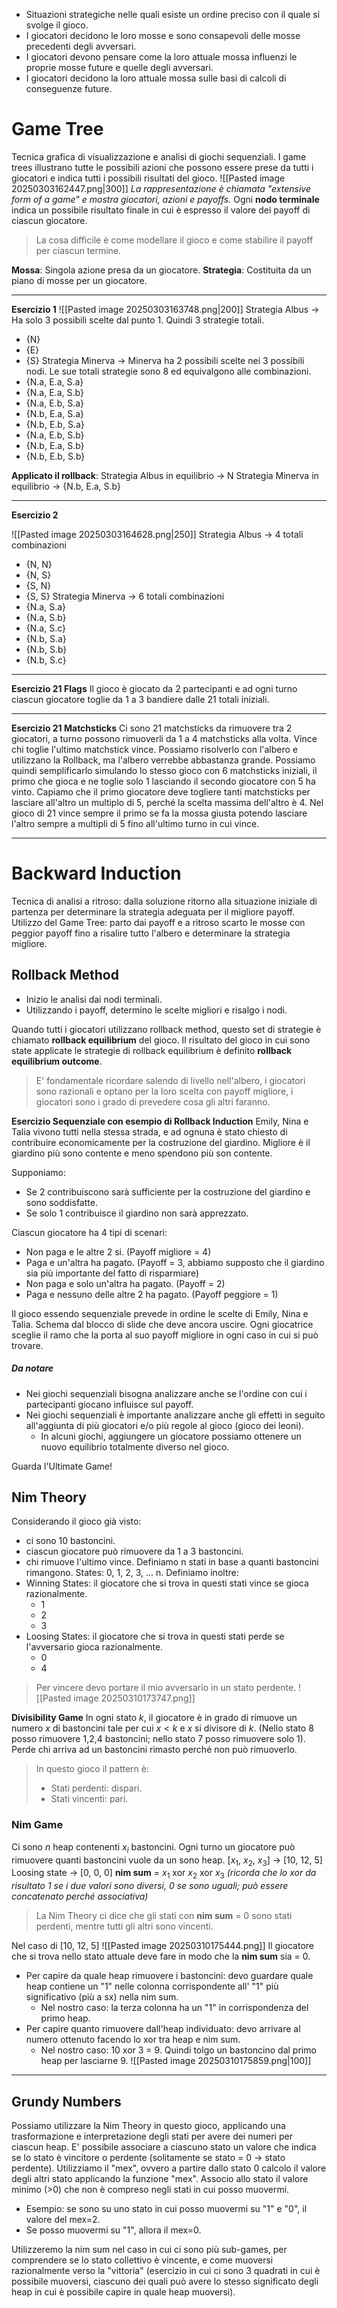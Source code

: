 - Situazioni strategiche nelle quali esiste un ordine preciso con il quale si svolge il gioco.
- I giocatori decidono le loro mosse e sono consapevoli delle mosse precedenti degli avversari.
- I giocatori devono pensare come la loro attuale mossa influenzi le proprie mosse future e quelle degli avversari.
- I giocatori decidono la loro attuale mossa sulle basi di calcoli di conseguenze future.

# Game Tree
Tecnica grafica di visualizzazione e analisi di giochi sequenziali.
I game trees illustrano tutte le possibili azioni che possono essere prese da tutti i giocatori e indica tutti i possibili risultati del gioco.
![[Pasted image 20250303162447.png|300]]
*La rappresentazione è chiamata "extensive form of a game" e mostra giocatori, azioni e payoffs.* 
Ogni **nodo terminale** indica un possibile risultato finale in cui è espresso il valore dei payoff di ciascun giocatore.
> La cosa difficile è come modellare il gioco e come stabilire il payoff per ciascun termine.

**Mossa**: Singola azione presa da un giocatore.
**Strategia**: Costituita da un piano di mosse per un giocatore.


---

**Esercizio 1**
![[Pasted image 20250303163748.png|200]]
Strategia Albus -> Ha solo 3 possibili scelte dal punto 1. Quindi 3 strategie totali.
- {N}
- {E}
- {S}
Strategia Minerva -> Minerva ha 2 possibili scelte nei 3 possibili nodi. Le sue totali strategie sono 8 ed equivalgono alle combinazioni.
- {N.a, E.a, S.a}
- {N.a, E.a, S.b}
- {N.a, E.b, S.a}
- {N.b, E.a, S.a}
- {N.b, E.b, S.a}
- {N.a, E.b, S.b}
- {N.b, E.a, S.b}
- {N.b, E.b, S.b}

**Applicato il rollback**:
Strategia Albus in equilibrio -> N
Strategia Minerva in equilibrio -> {N.b, E.a, S.b}


---

**Esercizio 2**

![[Pasted image 20250303164628.png|250]]
Strategia Albus -> 4 totali combinazioni
- {N, N}
- {N, S}
- {S, N}
- {S, S}
Strategia Minerva -> 6 totali combinazioni
- {N.a, S.a}
- {N.a, S.b}
- {N.a, S.c}
- {N.b, S.a}
- {N.b, S.b}
- {N.b, S.c}


---

**Esercizio 21 Flags**
Il gioco è giocato da 2 partecipanti e ad ogni turno ciascun giocatore toglie da 1 a 3 bandiere dalle 21 totali iniziali.

---

**Esercizio 21 Matchsticks**
Ci sono 21 matchsticks da rimuovere tra 2 giocatori, a turno possono rimuoverli da 1 a 4 matchsticks alla volta. Vince chi toglie l'ultimo matchstick vince.
Possiamo risolverlo con l'albero e utilizzano la Rollback, ma l'albero verrebbe abbastanza grande. Possiamo quindi semplificarlo simulando lo stesso gioco con 6 matchsticks iniziali, il primo che gioca e ne toglie solo 1 lasciando il secondo giocatore con 5 ha vinto.
Capiamo che il primo giocatore deve togliere tanti matchsticks per lasciare all'altro un multiplo di 5, perché la scelta massima dell'altro è 4.
Nel gioco di 21 vince sempre il primo se fa la mossa giusta potendo lasciare l'altro sempre a multipli di 5 fino all'ultimo turno in cui vince.

---

# Backward Induction
Tecnica di analisi a ritroso: dalla soluzione ritorno alla situazione iniziale di partenza per determinare la strategia adeguata per il migliore payoff.
Utilizzo del Game Tree: parto dai payoff e a ritroso scarto le mosse con peggior payoff fino a risalire tutto l'albero e determinare la strategia migliore.

## Rollback Method
- Inizio le analisi dai nodi terminali.
- Utilizzando i payoff, determino le scelte migliori e risalgo i nodi.

Quando tutti i giocatori utilizzano rollback method, questo set di strategie è chiamato **rollback equilibrium** del gioco.
Il risultato del gioco in cui sono state applicate le strategie di rollback equilibrium è definito **rollback equilibrium outcome**.

> E' fondamentale ricordare salendo di livello nell'albero, i giocatori sono razionali e optano per la loro scelta con payoff migliore, i giocatori sono i grado di prevedere cosa gli altri faranno.

**Esercizio Sequenziale con esempio di Rollback Induction**
Emily, Nina e Talia vivono tutti nella stessa strada, e ad ognuna è stato chiesto di contribuire economicamente per la costruzione del giardino. Migliore è il giardino più sono contente e meno spendono più son contente.

Supponiamo:
- Se 2 contribuiscono sarà sufficiente per la costruzione del giardino e sono soddisfatte.
- Se solo 1 contribuisce il giardino non sarà apprezzato. 

Ciascun giocatore ha 4 tipi di scenari:
- Non paga e le altre 2 si. (Payoff migliore = 4)
- Paga e un'altra ha pagato. (Payoff = 3, abbiamo supposto che il giardino sia più importante del fatto di risparmiare)
- Non paga e solo un'altra ha pagato. (Payoff = 2)
- Paga e nessuno delle altre 2 ha pagato. (Payoff peggiore = 1)

Il gioco essendo sequenziale prevede in ordine le scelte di Emily, Nina e Talia.
Schema dal blocco di slide che deve ancora uscire.
Ogni giocatrice sceglie il ramo che la porta al suo payoff migliore in ogni caso in cui si può trovare.
##### Da notare
- Nei giochi sequenziali bisogna analizzare anche se l'ordine con cui i partecipanti giocano influisce sul payoff.
- Nei giochi sequenziali è importante analizzare anche gli effetti in seguito all'aggiunta di più giocatori e/o più regole al gioco (gioco dei leoni).
	- In alcuni giochi, aggiungere un giocatore possiamo ottenere un nuovo equilibrio totalmente diverso nel gioco.

Guarda l'Ultimate Game!

## Nim Theory
Considerando il gioco già visto:
- ci sono 10 bastoncini.
- ciascun giocatore può rimuovere da 1 a 3 bastoncini.
- chi rimuove l'ultimo vince.
Definiamo n stati in base a quanti bastoncini rimangono.
States: 0, 1, 2, 3, ... n.
Definiamo inoltre:
- Winning States: il giocatore che si trova in questi stati vince se gioca razionalmente.
	- 1
	- 2
	- 3
- Loosing States: il giocatore che si trova in questi stati perde se l'avversario gioca razionalmente.
	- 0
	- 4
> Per vincere devo portare il mio avversario in un stato perdente.
> ![[Pasted image 20250310173747.png]]

**Divisibility Game**
In ogni stato $k$, il giocatore è in grado di rimuove un numero $x$ di bastoncini tale per cui $x<k$ e $x$ si divisore di $k$. (Nello stato 8 posso rimuovere 1,2,4 bastoncini; nello stato 7 posso rimuovere solo 1).
Perde chi arriva ad un bastoncini rimasto perché non può rimuoverlo.
> In questo gioco il pattern è:
> - Stati perdenti: dispari.
> - Stati vincenti: pari.

### Nim Game
Ci sono $n$ heap contenenti $x_i$ bastoncini. Ogni turno un giocatore può rimuovere quanti bastoncini vuole da un sono heap.
\[$x_1$, $x_2$, $x_3$\] -> \[10, 12, 5]
Loosing state -> \[0, 0, 0]
**nim sum** = $x_1$ xor $x_2$ xor $x_3$ 
*(ricorda che lo xor da risultato 1 se i due valori sono diversi, 0 se sono uguali; può essere concatenato perché associativa)*

> La Nim Theory ci dice che gli stati con **nim sum** = 0 sono stati perdenti, mentre tutti gli altri sono vincenti.

Nel caso di \[10, 12, 5]
![[Pasted image 20250310175444.png]]
Il giocatore che si trova nello stato attuale deve fare in modo che la **nim sum** sia = 0.
- Per capire da quale heap rimuovere i bastoncini: devo guardare quale heap contiene un "1" nelle colonna corrispondente all' "1" più significativo (più a sx) nella nim sum.
	- Nel nostro caso: la terza colonna ha un "1" in corrispondenza del primo heap.
- Per capire quanto rimuovere dall'heap individuato: devo arrivare al numero ottenuto facendo lo xor tra heap e nim sum.
	- Nel nostro caso: 10 xor 3 = 9. Quindi tolgo un bastoncino dal primo heap per lasciarne 9.
![[Pasted image 20250310175859.png|100]]

---
## Grundy Numbers
Possiamo utilizzare la Nim Theory in questo gioco, applicando una trasformazione e interpretazione degli stati per avere dei numeri per ciascun heap.
E' possibile associare a ciascuno stato un valore che indica se lo stato è vincitore o perdente (solitamente se stato = 0 -> stato perdente).
Utilizziamo il "mex", ovvero a partire dallo stato 0 calcolo il valore degli altri stato applicando la funzione "mex". Associo allo stato il valore minimo (>0) che non è compreso negli stati in cui posso muovermi.
- Esempio: se sono su uno stato in cui posso muovermi su "1" e "0", il valore del mex=2.
- Se posso muovermi su "1", allora il mex=0.

Utilizzeremo la nim sum nel caso in cui ci sono più sub-games, per comprendere se lo stato collettivo è vincente, e come muoversi razionalmente verso la "vittoria" (esercizio in cui ci sono 3 quadrati in cui è possibile muoversi, ciascuno dei quali può avere lo stesso significato degli heap in cui è possibile capire in quale heap muoversi).